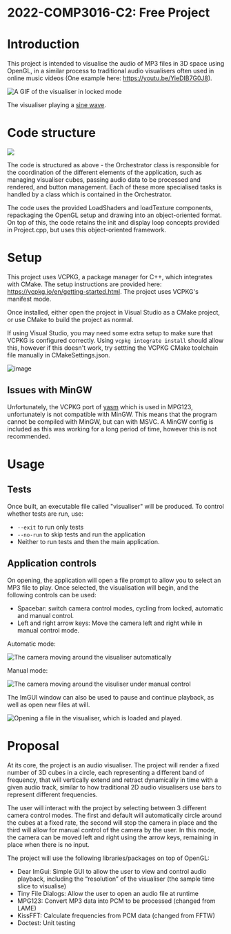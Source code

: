 # 2022-COMP3016-C2: Free Project

# Introduction

This project is intended to visualise the audio of MP3 files in 3D space using OpenGL, in a similar process to traditional audio visualisers often used in online music videos (One example here: https://youtu.be/YieDIB7G0J8).

![A GIF of the visualiser in locked mode](https://user-images.githubusercontent.com/22503395/211068714-08ea60d6-657a-4e8f-9714-6e1954259296.gif)

The visualiser playing a [sine wave](https://onlinetonegenerator.com/).


# Code structure
[![](https://mermaid.ink/img/pako:eNqFVntv4zYM_yqC_0pTJ837dcOAIbceArTXYr1twBDgoFi0rU2WMklOmxb97qNsJ3IS3xogiUX--CZFvwWRYhAsgkhQYz5zmmiarfVaum9BIw86SsFYTa3S5M3RCX46xPBX-G5JlG_A1KiWLRaI5jIhMRcgaQaey1S-EUBozrh6gkhJZu5AJjb1kI1SgmwF3aMGT12iGk3v0VcSHR8PfjrI9YmfrcKrKy-vtiBv0R2MUKikdeXFnKlfnD-P-FBnRBqohaVTtJJLriMBjXK3mLGKs7bXhGn6vFTSaiWMp2ZqB2UMv_EktU2MO4hr9GiP9nzUJeP9tDKf0RTUanJNEpEtFhm1owXZcXhuZGy1-hsiy5U8q9oOqUr_9OUu59L-TCy82FyD-eRhJctpcG3yqZ7_0pfL_LWuyD2YtO3pBmy-rQNdxupnoSj7VhpvVU48UpvWEDvQlkdUiP0T_oIz0Mrw52uebUCHZEdFDlcIbUiaA9dTdhp6jMYx9tKA7-vrxgxxyf4PVOnCEJZKafYRTiqdUVFDVdneUbWSDF48oziCIZs8jkGvLrwoB1Pm2QWrMkYiJVSui-Q19Ag2JQNxT3GKX3zxPdvQHTDPPmoo6uDLxCW3t1plbu5ah7vgqhjwI6ZohjO5s37AiZZGuFZ6Cck-JK-eZVwAB3JY-uW5WlknRWUiICSXwogug2gcrsdUyeTODSteRCsZq1rTFKnA-g0JzTYcpG3gCCf6qEwDi_E4zg0siyI08M0WolxQfQY4FM-kmFkJxpwk_8LfWgrLkavGtinY8gLUasdZ_ULpZNukPxh-T6lkAtqk_C-vqI7rTdDevRMdx4vscPE2NAByE7DV9XkyE-VEeEy5Ix7iAruS1eZAoXKfNAR0q-HfHGS0vwyqsFlyOZgWo5aGOErRP2DNj9w40_4HNzkV3ODwZV9-X_2JF4F6rvVHscNMqp6rEA7nXLCHk0XkK-TXZvtkb6K03wLt8-VXqm7X9yXSyqy0CQi6NcC-8exkVTZ6fyhY2SoHD8KawfBgJXSKsUcLxZWYn9ljqk7eG9ZBfx2QdqdTPZXr4kPYSU99iL4o-ocSjalwUtVqreN73W4bD-6y-gHCPV2MocMGYYBZzChn-Kb15qqwDmwKWJZggY8MYpoLuw4wewiluVVPexkFixj3AYRBvsUmherl7Iz6K-MY2JHodifg8S2w-617r0u4sagTBybmiaPnWiA5tXZrFjc3jt1NuE3zTTdS2Y3hLKXaprv55GYymMzoYAiT6ZCOh0MWbfrzWTwY9WM27fUHNHh_DwMo7N9XL5HuLwy2VP6lFHpqdQ7F0Rl-CRad4aTbm_Vns8lg3h_3hvPeJAz2SJ_OuuNxfzoZj0b92Xw0HqLm10JFvzubT8e90WQ6m4yGo97o_T_t1J2Z?type=png)](https://mermaid.live/edit#pako:eNqFVntv4zYM_yqC_0pTJ837dcOAIbceArTXYr1twBDgoFi0rU2WMklOmxb97qNsJ3IS3xogiUX--CZFvwWRYhAsgkhQYz5zmmiarfVaum9BIw86SsFYTa3S5M3RCX46xPBX-G5JlG_A1KiWLRaI5jIhMRcgaQaey1S-EUBozrh6gkhJZu5AJjb1kI1SgmwF3aMGT12iGk3v0VcSHR8PfjrI9YmfrcKrKy-vtiBv0R2MUKikdeXFnKlfnD-P-FBnRBqohaVTtJJLriMBjXK3mLGKs7bXhGn6vFTSaiWMp2ZqB2UMv_EktU2MO4hr9GiP9nzUJeP9tDKf0RTUanJNEpEtFhm1owXZcXhuZGy1-hsiy5U8q9oOqUr_9OUu59L-TCy82FyD-eRhJctpcG3yqZ7_0pfL_LWuyD2YtO3pBmy-rQNdxupnoSj7VhpvVU48UpvWEDvQlkdUiP0T_oIz0Mrw52uebUCHZEdFDlcIbUiaA9dTdhp6jMYx9tKA7-vrxgxxyf4PVOnCEJZKafYRTiqdUVFDVdneUbWSDF48oziCIZs8jkGvLrwoB1Pm2QWrMkYiJVSui-Q19Ag2JQNxT3GKX3zxPdvQHTDPPmoo6uDLxCW3t1plbu5ah7vgqhjwI6ZohjO5s37AiZZGuFZ6Cck-JK-eZVwAB3JY-uW5WlknRWUiICSXwogug2gcrsdUyeTODSteRCsZq1rTFKnA-g0JzTYcpG3gCCf6qEwDi_E4zg0siyI08M0WolxQfQY4FM-kmFkJxpwk_8LfWgrLkavGtinY8gLUasdZ_ULpZNukPxh-T6lkAtqk_C-vqI7rTdDevRMdx4vscPE2NAByE7DV9XkyE-VEeEy5Ix7iAruS1eZAoXKfNAR0q-HfHGS0vwyqsFlyOZgWo5aGOErRP2DNj9w40_4HNzkV3ODwZV9-X_2JF4F6rvVHscNMqp6rEA7nXLCHk0XkK-TXZvtkb6K03wLt8-VXqm7X9yXSyqy0CQi6NcC-8exkVTZ6fyhY2SoHD8KawfBgJXSKsUcLxZWYn9ljqk7eG9ZBfx2QdqdTPZXr4kPYSU99iL4o-ocSjalwUtVqreN73W4bD-6y-gHCPV2MocMGYYBZzChn-Kb15qqwDmwKWJZggY8MYpoLuw4wewiluVVPexkFixj3AYRBvsUmherl7Iz6K-MY2JHodifg8S2w-617r0u4sagTBybmiaPnWiA5tXZrFjc3jt1NuE3zTTdS2Y3hLKXaprv55GYymMzoYAiT6ZCOh0MWbfrzWTwY9WM27fUHNHh_DwMo7N9XL5HuLwy2VP6lFHpqdQ7F0Rl-CRad4aTbm_Vns8lg3h_3hvPeJAz2SJ_OuuNxfzoZj0b92Xw0HqLm10JFvzubT8e90WQ6m4yGo97o_T_t1J2Z)

The code is structured as above - the Orchestrator class is responsible for the coordination of the different elements of the application, such as managing visualiser cubes, passing audio data to be processed and rendered, and button management. Each of these more specialised tasks is handled by a class which is contained in the Orchestrator.

The code uses the provided LoadShaders and loadTexture components, repackaging the OpenGL setup and drawing into an object-oriented format. On top of this, the code retains the init and display loop concepts provided in Project.cpp, but uses this object-oriented framework.

# Setup

This project uses VCPKG, a package manager for C++, which integrates with CMake. The setup instructions are provided here: https://vcpkg.io/en/getting-started.html. The project uses VCPKG's manifest mode.

Once installed, either open the project in Visual Studio as a CMake project, or use CMake to build the project as normal.

If using Visual Studio, you may need some extra setup to make sure that VCPKG is configured correctly. Using ```vcpkg integrate install``` should allow this, however if this doesn't work, try settting the VCPKG CMake toolchain file manually in CMakeSettings.json.

![image](https://user-images.githubusercontent.com/22503395/211206779-e2be87ab-c408-402b-9b3b-ceb166fff804.png)

## Issues with MinGW
Unfortunately, the VCPKG port of [yasm](https://yasm.tortall.net/) which is used in MPG123, unfortunately is not compatible with MinGW. This means that the program cannot be compiled with MinGW, but can with MSVC. A MinGW config is included as this was working for a long period of time, however this is not recommended.

# Usage
## Tests
Once built, an executable file called "visualiser" will be produced. To control whether tests are run, use:

- ```--exit``` to run only tests
- ```--no-run``` to skip tests and run the application
- Neither to run tests and then the main application.

## Application controls
On opening, the application will open a file prompt to allow you to select an MP3 file to play. Once selected, the visualisation will begin, and the following controls can be used:

- Spacebar: switch camera control modes, cycling from locked, automatic and manual control.
- Left and right arrow keys: Move the camera left and right while in manual control mode.

Automatic mode:

![The camera moving around the visualiser automatically](https://user-images.githubusercontent.com/22503395/211069741-9c3189e4-63ea-4d95-b48d-fd742eda90c6.gif)

Manual mode:

![The camera moving around the visuliser under manual control](https://user-images.githubusercontent.com/22503395/211070497-436f4f41-5082-478c-9166-a889f1f59507.gif)


The ImGUI window can also be used to pause and continue playback, as well as open new files at will.

![Opening a file in the visualiser, which is loaded and played.](https://user-images.githubusercontent.com/22503395/211071367-2c3cf6d4-548e-46e8-a858-58813ee0e108.gif)

# Proposal

At its core, the project is an audio visualiser. The project will render a fixed number of 3D cubes in a circle, each representing a different band of frequency, that will vertically extend and retract dynamically in time with a given audio track, similar to how traditional 2D audio visualisers use bars to represent different frequencies.

The user will interact with the project by selecting between 3 different camera control modes. The first and default will automatically circle around the cubes at a fixed rate, the second will stop the camera in place and the third will allow for manual control of the camera by the user. In this mode, the camera can be moved left and right using the arrow keys, remaining in place when there is no input.

The project will use the following libraries/packages on top of OpenGL:
- Dear ImGui: Simple GUI to allow the user to view and control audio playback, including the “resolution” of the visualiser (the sample time slice to visualise)
- Tiny File Dialogs: Allow the user to open an audio file at runtime
- MPG123: Convert MP3 data into PCM to be processed (changed from LAME)
- KissFFT: Calculate frequencies from PCM data (changed from FFTW)
- Doctest: Unit testing
